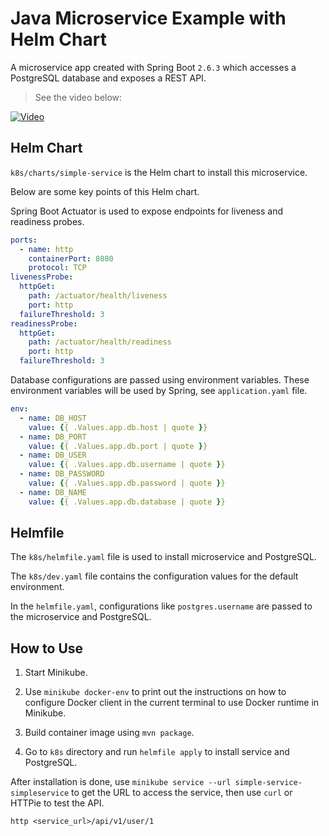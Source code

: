 # Java Microservice Example with Helm Chart

A microservice app created with Spring Boot `2.6.3` which accesses a PostgreSQL database and exposes a REST API.

> See the video below:

[![Video](https://img.youtube.com/vi/2H-ZiAfx7Ro/0.jpg)](https://www.youtube.com/embed/2H-ZiAfx7Ro)


## Helm Chart

`k8s/charts/simple-service` is the Helm chart to install this microservice.

Below are some key points of this Helm chart.

Spring Boot Actuator is used to expose endpoints for liveness and readiness probes.

```yaml
ports:
  - name: http
    containerPort: 8080
    protocol: TCP
livenessProbe:
  httpGet:
    path: /actuator/health/liveness
    port: http
  failureThreshold: 3
readinessProbe:
  httpGet:
    path: /actuator/health/readiness
    port: http
  failureThreshold: 3
```

Database configurations are passed using environment variables. These environment variables will be used by Spring, see `application.yaml` file.

```yaml
env:
  - name: DB_HOST
    value: {{ .Values.app.db.host | quote }}
  - name: DB_PORT
    value: {{ .Values.app.db.port | quote }}
  - name: DB_USER
    value: {{ .Values.app.db.username | quote }}
  - name: DB_PASSWORD
    value: {{ .Values.app.db.password | quote }}
  - name: DB_NAME
    value: {{ .Values.app.db.database | quote }}
```

## Helmfile

The `k8s/helmfile.yaml` file is used to install microservice and PostgreSQL.

The `k8s/dev.yaml` file contains the configuration values for the default environment.

In the `helmfile.yaml`, configurations like `postgres.username` are passed to the microservice and PostgreSQL.

## How to Use

1. Start Minikube.

2. Use `minikube docker-env` to print out the instructions on how to configure Docker client in the current terminal to use Docker runtime in Minikube.

3. Build container image using `mvn package`.

4. Go to `k8s` directory and run `helmfile apply` to install service and PostgreSQL.

After installation is done, use `minikube service --url simple-service-simpleservice` to get the URL to access the service, then use `curl` or HTTPie to test the API.

```
http <service_url>/api/v1/user/1
```